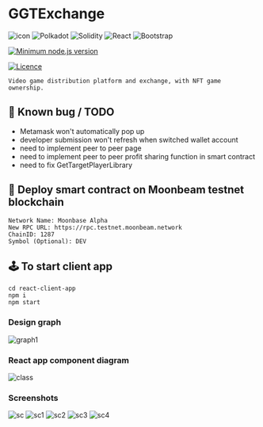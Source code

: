 
# GGTExchange
![icon](https://github.com/CccrizzZ/GGTExchange/blob/main/ggicon1.png)
![Polkadot](https://img.shields.io/badge/polkadot-E6007A?style=for-the-badge&logo=polkadot&logoColor=white)
![Solidity](https://img.shields.io/badge/Solidity-%23363636.svg?style=for-the-badge&logo=solidity&logoColor=white)
![React](https://img.shields.io/badge/react-%2320232a.svg?style=for-the-badge&logo=react&logoColor=%2361DAFB)
![Bootstrap](https://img.shields.io/badge/bootstrap-%23563D7C.svg?style=for-the-badge&logo=bootstrap&logoColor=white)

[![Minimum node.js version](https://badgen.net/npm/node/create-react-app?style=for-the-badge)](https://npmjs.com/package/create-react-app)

[![Licence](https://img.shields.io/github/license/Ileriayo/markdown-badges?style=for-the-badge)](./LICENSE)


    Video game distribution platform and exchange, with NFT game ownership.

## 🧨 Known bug / TODO
- Metamask won't automatically pop up
- developer submission won't refresh when switched wallet account
- need to implement peer to peer page
- need to implement peer to peer profit sharing function in smart contract
- need to fix GetTargetPlayerLibrary



## 🌌 Deploy smart contract on Moonbeam testnet blockchain
```
Network Name: Moonbase Alpha
New RPC URL: https://rpc.testnet.moonbeam.network
ChainID: 1287
Symbol (Optional): DEV
```

## 🕹 To start client app
```
cd react-client-app
npm i
npm start
```


### Design graph
![graph1](https://github.com/CccrizzZ/GGTExchange/blob/main/graph1.png)

### React app component diagram
![class](https://github.com/CccrizzZ/GGTExchange/blob/main/classdiagram.png)


### Screenshots
![sc](https://github.com/CccrizzZ/GGTExchange/blob/main/sc.png)
![sc1](https://github.com/CccrizzZ/GGTExchange/blob/main/sc1.png)
![sc2](https://github.com/CccrizzZ/GGTExchange/blob/main/sc2.png)
![sc3](https://github.com/CccrizzZ/GGTExchange/blob/main/sc3.png)
![sc4](https://github.com/CccrizzZ/GGTExchange/blob/main/sc4.png)



